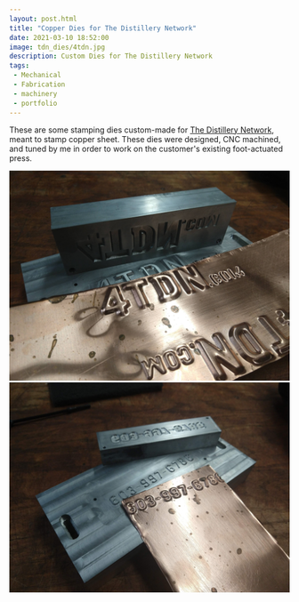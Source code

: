 ```yaml
---
layout: post.html
title: "Copper Dies for The Distillery Network"
date: 2021-03-10 18:52:00
image: tdn_dies/4tdn.jpg
description: Custom Dies for The Distillery Network
tags:
 - Mechanical
 - Fabrication
 - machinery
 - portfolio
---
```


These are some stamping dies custom-made for [The Distillery Network](https://www.buyamoonshinestill.com/), meant to stamp copper sheet. These dies were designed, CNC machined, and tuned by me in order to work on the customer's existing foot-actuated press.

![](/assets/images/tdn_dies/4tdn.jpg)
![](/assets/images/tdn_dies/tdn_phone.jpg)
